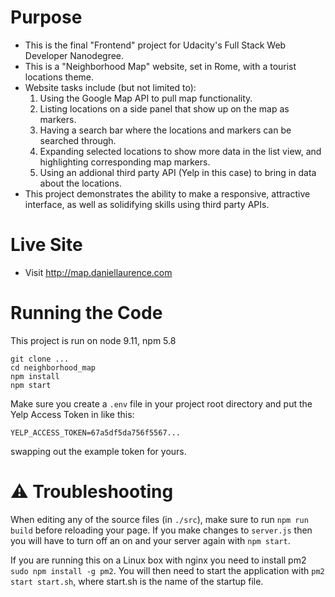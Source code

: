 # Purpose
* This is the final "Frontend" project for Udacity's Full Stack Web Developer Nanodegree.
* This is a "Neighborhood Map" website, set in Rome, with a tourist locations theme.
* Website tasks include (but not limited to):
    1. Using the Google Map API to pull map functionality.
    2. Listing locations on a side panel that show up on the map as markers.
    3. Having a search bar where the locations and markers can be searched through.
    4. Expanding selected locations to show more data in the list view, and highlighting corresponding map markers.
    5. Using an addional third party API (Yelp in this case) to bring in data about the locations.
* This project demonstrates the ability to make a responsive, attractive interface, as well as solidifying skills using third party APIs.

# Live Site
* Visit http://map.daniellaurence.com

# Running the Code
This project is run on node 9.11, npm 5.8

```
git clone ...
cd neighborhood_map
npm install
npm start
```

Make sure you create a `.env` file in your project root directory and put the
Yelp Access Token in like this:
```
YELP_ACCESS_TOKEN=67a5df5da756f5567...
```
swapping out the example token for yours.

# :warning: Troubleshooting

When editing any of the source files (in `./src`), make sure to run `npm run build` before reloading your page. If you make changes to `server.js` then you will have to turn off an on and your server again with `npm start`.

If you are running this on a Linux box with nginx you need to install pm2 `sudo npm install -g pm2`.
You will then need to start the application with `pm2 start start.sh`, where start.sh is the name of the startup file.